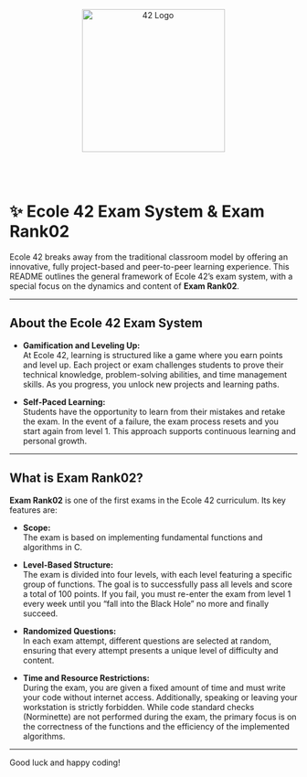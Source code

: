 <p align="center">
  <a href="https://raw.githubusercontent.com/othneildrew/Best-README-Template/master/images/logo.png">
    <img src="https://upload.wikimedia.org/wikipedia/commons/thumb/8/8d/42_Logo.svg/1200px-42_Logo.svg.png" alt="42 Logo" width="250" height="250">
  </a>

  <p align="center">
    <br />
    <br />
  </p>
</p>

# :sparkles: Ecole 42 Exam System & Exam Rank02

Ecole 42 breaks away from the traditional classroom model by offering an innovative, fully project-based and peer-to-peer learning experience. This README outlines the general framework of Ecole 42’s exam system, with a special focus on the dynamics and content of **Exam Rank02**.

---

## About the Ecole 42 Exam System

- **Gamification and Leveling Up:**  
  At Ecole 42, learning is structured like a game where you earn points and level up. Each project or exam challenges students to prove their technical knowledge, problem-solving abilities, and time management skills. As you progress, you unlock new projects and learning paths.

- **Self-Paced Learning:**  
  Students have the opportunity to learn from their mistakes and retake the exam. In the event of a failure, the exam process resets and you start again from level 1. This approach supports continuous learning and personal growth.

---

## What is Exam Rank02?

**Exam Rank02** is one of the first exams in the Ecole 42 curriculum. Its key features are:

- **Scope:**  
  The exam is based on implementing fundamental functions and algorithms in C.

- **Level-Based Structure:**  
  The exam is divided into four levels, with each level featuring a specific group of functions. The goal is to successfully pass all levels and score a total of 100 points. If you fail, you must re-enter the exam from level 1 every week until you “fall into the Black Hole” no more and finally succeed.

- **Randomized Questions:**  
  In each exam attempt, different questions are selected at random, ensuring that every attempt presents a unique level of difficulty and content.

- **Time and Resource Restrictions:**  
  During the exam, you are given a fixed amount of time and must write your code without internet access. Additionally, speaking or leaving your workstation is strictly forbidden. While code standard checks (Norminette) are not performed during the exam, the primary focus is on the correctness of the functions and the efficiency of the implemented algorithms.

---

Good luck and happy coding!
